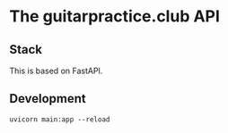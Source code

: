 # The guitarpractice.club API

## Stack

This is based on FastAPI.

## Development

```console
uvicorn main:app --reload
```
